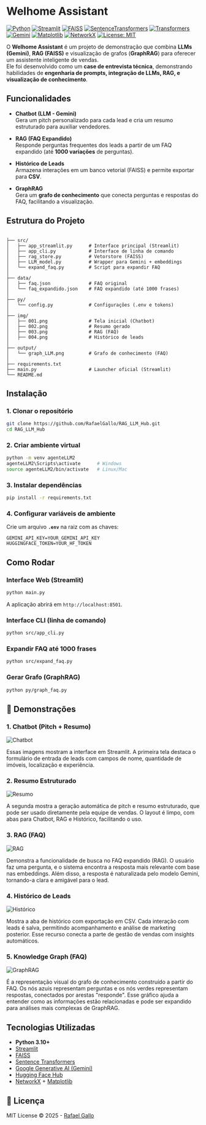 # Welhome Assistant 

[![Python](https://img.shields.io/badge/python-3.10+-blue.svg)](https://www.python.org/) [![Streamlit](https://img.shields.io/badge/Streamlit-App-red?logo=streamlit)](https://streamlit.io/) [![FAISS](https://img.shields.io/badge/FAISS-Vector%20Search-orange)](https://faiss.ai/) [![SentenceTransformers](https://img.shields.io/badge/Sentence--Transformers-Embeddings-green)](https://www.sbert.net/) [![Transformers](https://img.shields.io/badge/HuggingFace-Transformers-yellow?logo=huggingface)](https://huggingface.co/transformers/) [![Gemini](https://img.shields.io/badge/Google-Gemini%20API-brightgreen?logo=google)](https://ai.google.dev/) [![Matplotlib](https://img.shields.io/badge/Matplotlib-Charts-blue)](https://matplotlib.org/) [![NetworkX](https://img.shields.io/badge/NetworkX-Graph%20Analysis-purple)](https://networkx.org/) [![License: MIT](https://img.shields.io/badge/License-MIT-yellow.svg)](LICENSE)


O **Welhome Assistant** é um projeto de demonstração que combina **LLMs (Gemini)**, **RAG (FAISS)** e visualização de grafos (**GraphRAG**) para oferecer um assistente inteligente de vendas.  
Ele foi desenvolvido como um **case de entrevista técnica**, demonstrando habilidades de **engenharia de prompts, integração de LLMs, RAG, e visualização de conhecimento**.

## Funcionalidades

- **Chatbot (LLM - Gemini)**  
  Gera um pitch personalizado para cada lead e cria um resumo estruturado para auxiliar vendedores.  

- **RAG (FAQ Expandido)**  
  Responde perguntas frequentes dos leads a partir de um FAQ expandido (até **1000 variações** de perguntas).  

- **Histórico de Leads**  
  Armazena interações em um banco vetorial (FAISS) e permite exportar para **CSV**.  

- **GraphRAG**  
  Gera um **grafo de conhecimento** que conecta perguntas e respostas do FAQ, facilitando a visualização.  

## Estrutura do Projeto

```

├── src/
│   ├── app_streamlit.py      # Interface principal (Streamlit)
│   ├── app_cli.py            # Interface de linha de comando
│   ├── rag_store.py          # Vetorstore (FAISS)
│   ├── LLM_model.py          # Wrapper para Gemini + embeddings
│   └── expand_faq.py         # Script para expandir FAQ
│
├── data/
│   ├── faq.json              # FAQ original
│   └── faq_expandido.json    # FAQ expandido (até 1000 frases)
│
├── py/
│   └── config.py             # Configurações (.env e tokens)
│
├── img/
│   ├── 001.png               # Tela inicial (Chatbot)
│   ├── 002.png               # Resumo gerado
│   ├── 003.png               # RAG (FAQ)
│   ├── 004.png               # Histórico de leads
│
├── output/
│   └── graph_LLM.png         # Grafo de conhecimento (FAQ)
│
├── requirements.txt
├── main.py                   # Launcher oficial (Streamlit)
└── README.md

````

## Instalação

### 1. Clonar o repositório
```bash
git clone https://github.com/RafaelGallo/RAG_LLM_Hub.git
cd RAG_LLM_Hub
````

### 2. Criar ambiente virtual

```bash
python -m venv agenteLLM2
agenteLLM2\Scripts\activate      # Windows
source agenteLLM2/bin/activate   # Linux/Mac
```

### 3. Instalar dependências

```bash
pip install -r requirements.txt
```

### 4. Configurar variáveis de ambiente

Crie um arquivo **`.env`** na raiz com as chaves:

```
GEMINI_API_KEY=YOUR_GEMINI_API_KEY
HUGGINGFACE_TOKEN=YOUR_HF_TOKEN
```

## Como Rodar

### Interface Web (Streamlit)

```bash
python main.py
```

A aplicação abrirá em `http://localhost:8501`.

### Interface CLI (linha de comando)

```bash
python src/app_cli.py
```

### Expandir FAQ até 1000 frases

```bash
python src/expand_faq.py
```

### Gerar Grafo (GraphRAG)

```bash
python py/graph_faq.py
```

## 📸 Demonstrações

### 1. Chatbot (Pitch + Resumo)

![Chatbot](img/001.png)

Essas imagens mostram a interface em Streamlit.
A primeira tela destaca o formulário de entrada de leads com campos de nome, quantidade de imóveis, localização e experiência.

### 2. Resumo Estruturado

![Resumo](img/002.png)

A segunda mostra a geração automática de pitch e resumo estruturado, que pode ser usado diretamente pela equipe de vendas.
O layout é limpo, com abas para Chatbot, RAG e Histórico, facilitando o uso.

### 3. RAG (FAQ)

![RAG](img/003.png)

Demonstra a funcionalidade de busca no FAQ expandido (RAG).
O usuário faz uma pergunta, e o sistema encontra a resposta mais relevante com base nas embeddings.
Além disso, a resposta é naturalizada pelo modelo Gemini, tornando-a clara e amigável para o lead.

### 4. Histórico de Leads

![Histórico](img/004.png) 

Mostra a aba de histórico com exportação em CSV.
Cada interação com leads é salva, permitindo acompanhamento e análise de marketing posterior.
Esse recurso conecta a parte de gestão de vendas com insights automáticos.

### 5. Knowledge Graph (FAQ)

![GraphRAG](output/graph_LLM.png)

É a representação visual do grafo de conhecimento construído a partir do FAQ.
Os nós azuis representam perguntas e os nós verdes representam respostas, conectados por arestas "responde".
Esse gráfico ajuda a entender como as informações estão relacionadas e pode ser expandido para análises mais complexas de GraphRAG.

## Tecnologias Utilizadas

* **Python 3.10+**
* [Streamlit](https://streamlit.io/)
* [FAISS](https://faiss.ai/)
* [Sentence Transformers](https://www.sbert.net/)
* [Google Generative AI (Gemini)](https://ai.google.dev/)
* [Hugging Face Hub](https://huggingface.co/)
* [NetworkX](https://networkx.org/) + [Matplotlib](https://matplotlib.org/)

## 📜 Licença

MIT License © 2025 - [Rafael Gallo](https://github.com/RafaelGallo)

